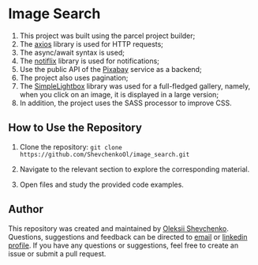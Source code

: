 # Image Search
1. This project was built using the parcel project builder;
2. The [axios](https://axios-http.com/) library is used for HTTP requests;
3. The async/await syntax is used;
4. The [notiflix](https://github.com/notiflix/Notiflix#readme) library is used for notifications;
5. Use the public API of the [Pixabay](https://pixabay.com/api/docs/) service as a backend;
6. The project also uses pagination;
7. The [SimpleLightbox](https://simplelightbox.com/) library was used for a full-fledged gallery, namely, when you click on an image, it is displayed in a large version;
8. In addition, the project uses the SASS processor to improve CSS.

## How to Use the Repository

1. Clone the repository: `git clone https://github.com/ShevchenkoOl/image_search.git`

2. Navigate to the relevant section to explore the corresponding material.

3. Open files and study the provided code examples.

## Author
This repository was created and maintained by [Oleksii Shevchenko](https://shevchenkool.github.io/portfolio/). Questions, suggestions and feedback can be directed to [email](uzlabini@gmail.com) or [linkedin profile](linkedin.com/in/oleksii-shevchenko-535ab61b8).
If you have any questions or suggestions, feel free to create an issue or submit a pull request.
